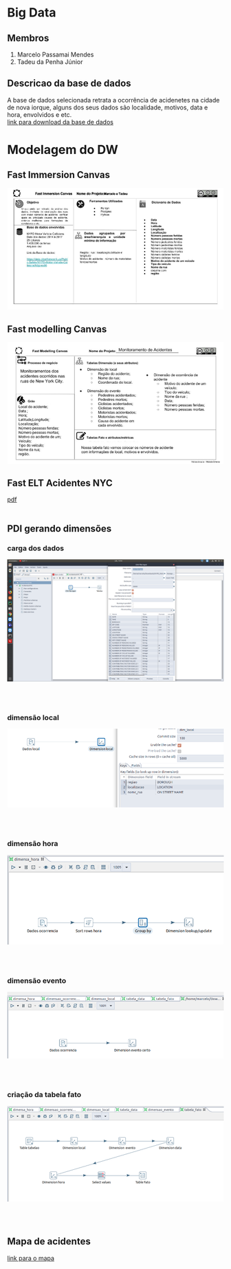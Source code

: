 # Big Data

## Membros
1. Marcelo Passamai Mendes
2. Tadeu da Penha Júnior

## Descricao da base de dados
A base de dados selecionada retrata a ocorrência de acidenetes na cidade de nova iorque, alguns dos seus dados são localidade, motivos, data e hora, envolvidos e etc. <br>
[link para download da base de dados](https://data.cityofnewyork.us/Public-Safety/NYPD-Motor-Vehicle-Collisions/h9gi-nx95?fbclid=IwAR2XYyTJ3G03QmmkpV5kyPQ2r9dAR8_fhWquPDzGMc0HL2vRZEX192oduEI)
<br>
# Modelagem do DW
## Fast Immersion Canvas
![FIC](./modelos/Fast_Immersion_Canvas.jpg)

## Fast modelling Canvas 
![FMC](./modelos/Fast_modelling_Canvas_Acidentes_NYC.jpg)

## Fast ELT Acidentes NYC
[pdf]()
<br><br>
## PDI gerando dimensões

### carga dos dados

![carga](imagens/carga.png)

<br><br>

### dimensão local
![dim_local](imagens/dim_local.png)

<br><br>

### dimensão hora
![dim_hora](imagens/dim_hora.png)

<br><br>

### dimensão evento
![dim_evento](imagens/dim_evento_certo.png)

<br><br>

### criação da tabela fato
![tabela fato](imagens/tabelafato.png)

<br><br>

## Mapa de acidentes
[link para o mapa](https://nbviewer.jupyter.org/github/MarceloMendes94/big-data/blob/master/mapa_nyc.ipynb) 
